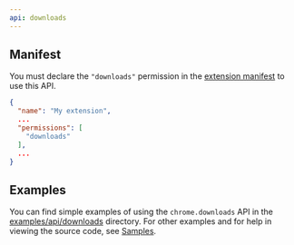 ```yaml
---
api: downloads
---
```


## Manifest

You must declare the `"downloads"` permission in the [extension manifest][1] to use this API.

```json
{
  "name": "My extension",
  ...
  "permissions": [
    "downloads"
  ],
  ...
}
```

## Examples

You can find simple examples of using the `chrome.downloads` API in the [examples/api/downloads][2]
directory. For other examples and for help in viewing the source code, see [Samples][3].

[1]: /docs/extensions/mv2/tabs
[2]:
  https://chromium.googlesource.com/chromium/src/+/master/chrome/common/extensions/docs/examples/api/downloads/
[3]: /docs/extensions/mv2/samples
